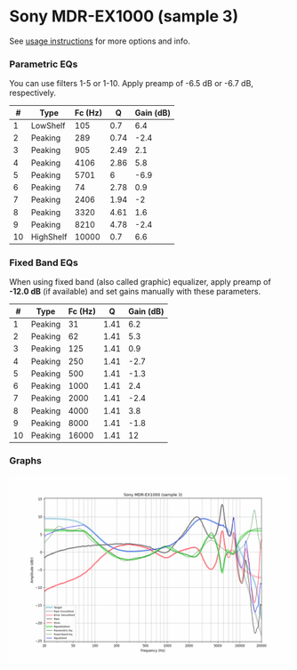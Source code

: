 # Sony MDR-EX1000 (sample 3)
See [usage instructions](https://github.com/jaakkopasanen/AutoEq#usage) for more options and info.

### Parametric EQs
You can use filters 1-5 or 1-10. Apply preamp of -6.5 dB or -6.7 dB, respectively.

|   # | Type      |   Fc (Hz) |    Q |   Gain (dB) |
|-----|-----------|-----------|------|-------------|
|   1 | LowShelf  |       105 | 0.7  |         6.4 |
|   2 | Peaking   |       289 | 0.74 |        -2.4 |
|   3 | Peaking   |       905 | 2.49 |         2.1 |
|   4 | Peaking   |      4106 | 2.86 |         5.8 |
|   5 | Peaking   |      5701 | 6    |        -6.9 |
|   6 | Peaking   |        74 | 2.78 |         0.9 |
|   7 | Peaking   |      2406 | 1.94 |        -2   |
|   8 | Peaking   |      3320 | 4.61 |         1.6 |
|   9 | Peaking   |      8210 | 4.78 |        -2.4 |
|  10 | HighShelf |     10000 | 0.7  |         6.6 |

### Fixed Band EQs
When using fixed band (also called graphic) equalizer, apply preamp of **-12.0 dB** (if available) and set gains manually with these parameters.

|   # | Type    |   Fc (Hz) |    Q |   Gain (dB) |
|-----|---------|-----------|------|-------------|
|   1 | Peaking |        31 | 1.41 |         6.2 |
|   2 | Peaking |        62 | 1.41 |         5.3 |
|   3 | Peaking |       125 | 1.41 |         0.9 |
|   4 | Peaking |       250 | 1.41 |        -2.7 |
|   5 | Peaking |       500 | 1.41 |        -1.3 |
|   6 | Peaking |      1000 | 1.41 |         2.4 |
|   7 | Peaking |      2000 | 1.41 |        -2.4 |
|   8 | Peaking |      4000 | 1.41 |         3.8 |
|   9 | Peaking |      8000 | 1.41 |        -1.8 |
|  10 | Peaking |     16000 | 1.41 |        12   |

### Graphs
![](./Sony%20MDR-EX1000%20(sample%203).png)
